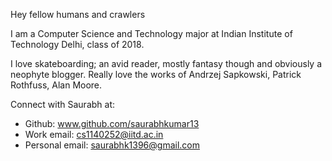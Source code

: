 [comment]: # (---
title: Hello World
---)


Hey fellow humans and crawlers

I am a Computer Science and Technology major at Indian Institute of Technology Delhi, class of 2018.

I love skateboarding; an avid reader, mostly fantasy though and obviously a neophyte blogger. Really love the works of Andrzej Sapkowski, Patrick Rothfuss, Alan Moore. 

Connect with Saurabh at:

* Github: www.github.com/saurabhkumar13
* Work email: cs1140252@iitd.ac.in
* Personal email: saurabhk1396@gmail.com

